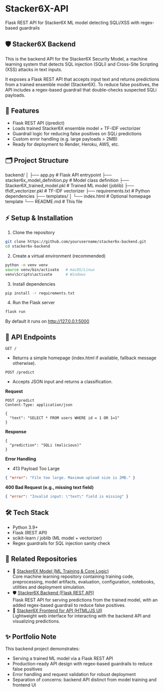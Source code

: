 # Stacker6X-API
Flask REST API for Stacker6X ML model detecting SQLi/XSS with regex-based guardrails


## 🛡️ Stacker6X Backend
This is the backend API for the Stacker6X Security Model, a machine learning system that detects SQL injection (SQLi) and Cross-Site Scripting (XSS) attacks in text inputs.

It exposes a Flask REST API that accepts input text and returns predictions from a trained ensemble model (Stacker6X).
To reduce false positives, the API includes a regex-based guardrail that double-checks suspected SQLi payloads.


## 🚀 Features
- Flask REST API (/predict)
- Loads trained Stacker6X ensemble model + TF-IDF vectorizer
- Guardrail logic for reducing false positives on SQLi predictions
- Custom error handling (e.g. large payloads > 2MB)
- Ready for deployment to Render, Heroku, AWS, etc.


## 🗂️ Project Structure
backend/
│
├── app.py                          # Flask API entrypoint
├── stacker6x_model_definition.py   # Model class definition
├── Stacker6X_trained_model.pkl     # Trained ML model (joblib)
├── tfidf_vectorizer.pkl            # TF-IDF vectorizer
├── requirements.txt                # Python dependencies
├── templates/
│   └── index.html                  # Optional homepage template
└── README.md                       # This file


## ⚡ Setup & Installation
1. Clone the repository
```bash
git clone https://github.com/yourusername/stacker6x-backend.git
cd stacker6x-backend
```

2. Create a virtual environment (recommended)
```bash
python -m venv venv
source venv/bin/activate   # macOS/Linux
venv\Scripts\activate      # Windows
```

3. Install dependencies
   
```bash
pip install -r requirements.txt
```

4. Run the Flask server
   
```bash
flask run
```
By default it runs on http://127.0.0.1:5000


## 🔗 API Endpoints
```GET /```
- Returns a simple homepage (index.html if available, fallback message otherwise).

```POST /predict```
- Accepts JSON input and returns a classification.

**Request**
```http
POST /predict
Content-Type: application/json

{
  "text": "SELECT * FROM users WHERE id = 1 OR 1=1"
}
```

**Response**
```http
{
  "prediction": "SQLi (malicious)"
}
```

**Error Handling**

- 413 Payload Too Large
```json
{ "error": "File too large. Maximum upload size is 2MB." }
```

**400 Bad Request (e.g., missing text field)**
```json
{ "error": "Invalid input: \"text\" field is missing" }
```


## 🛠️ Tech Stack
- Python 3.9+
- Flask (REST API)
- scikit-learn / joblib (ML model + vectorizer)
- Regex guardrails for SQL injection sanity check

## 📂 Related Repositories
- 🧠 [Stacker6X Model (ML Training & Core Logic)](https://github.com/Temprog/Stacker6X-Model)  
  Core machine learning repository containing training code, preprocessing, model artifacts, evaluation, configuration, notebooks, utilities and deployment simulation.  
- 🛡️ [Stacker6X Backend (Flask REST API)](https://github.com/Temprog/Stacker6X-API)  
  Flask REST API for serving predictions from the trained model, with an added regex-based guardrail to reduce false positives.  
- 🎨 [Stacker6X Frontend for API (HTML/JS UI)](https://github.com/Temprog/Stacker6X-frontend)  
  Lightweight web interface for interacting with the backend API and visualizing predictions.  


## ✨ Portfolio Note

This backend project demonstrates:
- Serving a trained ML model via a Flask REST API
- Production-ready API design with regex-based guardrails to reduce false positives
- Error handling and request validation for robust deployment
- Separation of concerns: backend API distinct from model training and frontend UI
